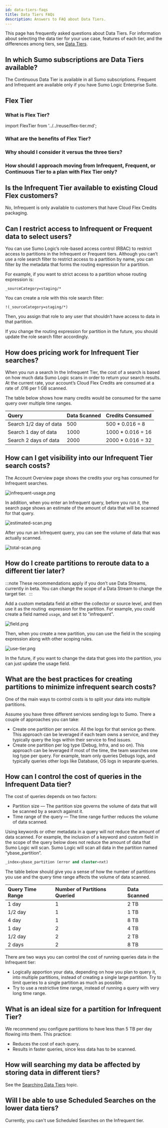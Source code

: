 ```yaml
---
id: data-tiers-faqs
title: Data Tiers FAQs
description: Answers to FAQ about Data Tiers.
---
```


This page has frequently asked questions about Data Tiers. For information about selecting the data tier for your use case, features of each tier, and the differences among tiers, see [Data Tiers](data-tiers.md).

## In which Sumo subscriptions are Data Tiers available? 

The Continuous Data Tier is available in all Sumo subscriptions. Frequent and Infrequent are available only if you have Sumo Logic Enterprise Suite. 

## Flex Tier

### What is Flex Tier?

import FlexTier from '../../reuse/flex-tier.md';

<FlexTier/>

### What are the benefits of Flex Tier?

<!-- to do-->

### Why should I consider it versus the three tiers?

<!-- to do-->

### How should I approach moving from Infrequent, Frequent, or Continuous Tier to a plan with Flex Tier only?

<!-- to do-->

## Is the Infrequent Tier available to existing Cloud Flex customers?

No, Infrequent is only available to customers that have Cloud Flex Credits packaging.  

## Can I restrict access to Infrequent or Frequent data to select users?

You can use Sumo Logic’s role-based access control (RBAC) to restrict access to partitions in the Infrequent or Frequent tiers. Although you can’t use a role search filter to restrict access to a partition by name, you can filter by the metadata that forms the routing expression for a partition. 

For example, if you want to strict access to a partition whose routing expression is:

```
_sourceCategory=staging/*
```

You can create a role with this role search filter:

```
!(_sourceCategory=staging/*)
```

Then, you assign that role to any user that shouldn’t have access to data in that partition.

If you change the routing expression for partition in the future, you should update the role search filter accordingly.

## How does pricing work for Infrequent Tier searches? 

When you run a search In the Infrequent Tier, the cost of a search is based on how much data Sumo Logic scans in order to return your search results. At the current rate, your account’s Cloud Flex Credits are consumed at a rate of .016 per 1 GB scanned.

The table below shows how many credits would be consumed for the same query over multiple time ranges.

| Query                  | Data Scanned | Credits Consumed   |
|:------------------------|:--------------|:--------------------|
| Search 1/2 day of data | 500          | 500 \* 0.016 = 8   |
| Search 1 day of data   | 1000         | 1000 \* 0.016 = 16 |
| Search 2 days of data  | 2000         | 2000 \* 0.016 = 32 |

## How can I get visibility into our Infrequent Tier search costs?

The Account Overview page shows the credits your org has consumed for Infrequent searches. 

![infrequent-usage.png](/img/partitions-data-tiers/infrequent-usage.png)

In addition, when you enter an Infrequent query, before you run it, the search page shows an estimate of the amount of data that will be scanned for that query. 

![estimated-scan.png](/img/partitions-data-tiers/estimated-scan.png)

After you run an Infrequent query, you can see the volume of data that was actually scanned.  

![total-scan.png](/img/partitions-data-tiers/total-scan.png)

## How do I create partitions to reroute data to a different tier later? 

:::note
These recommendations apply if you don’t use Data Streams, currently in beta. You can change the scope of a Data Stream to change the target tier. 
:::

Add a custom metadata field at either the collector or source level, and then use it as the routing  expression for the partition. For example, you could create a field named `usage`, and set it to "infrequent".

![field.png](/img/partitions-data-tiers/field.png)

Then, when you create a new partition, you can use the field in the scoping expression along with other scoping rules. 

![use-tier.png](/img/partitions-data-tiers/use-tier.png)

In the future, if you want to change the data that goes into the partition, you can just update the usage field.

## What are the best practices for creating partitions to minimize infrequent search costs?

One of the main ways to control costs is to split your data into multiple partitions. 

Assume you have three different services sending logs to Sumo. There a couple of approaches you can take:

* Create one partition per service. All the logs for that service go there. This approach can be leveraged if each team owns a service, and they typically query the logs within their service to find issues.
* Create one partition per log type (Debug, Infra, and so on). This approach can be leveraged if most of the time, the team searches one log type per query. For example, team only queries Debugs logs, and typically queries other logs like Database, OS logs in separate queries. 

## How can I control the cost of queries in the Infrequent Data tier?

The cost of queries depends on two factors: 

* Partition size — The partition size governs the volume of data that will be scanned by a search against it. 
* Time range of the query — The time range further reduces the volume of data scanned.

Using keywords or other metadata in a query will not reduce the amount of data scanned. For example, the inclusion of a keyword and custom field in the scope of the query below does not reduce the amount of data that Sumo Logic will scan. Sumo Logic will scan all data in the partition named “ybase_partition”.

```sql
_index=ybase_partition (error and cluster=nxt)
```

The table below should give you a sense of how the number of partitions you use and the query time range affects the volume of data scanned.  

| Query Time Range | Number of Partitions Queried | Data Scanned |
|:------------------|:------------------------------|:--------------|
| 1 day            | 1                            | 2 TB         |
| 1/2 day          | 1                            | 1 TB         |
| 4 day            | 1                            | 8 TB         |
| 1 day            | 2                            | 4 TB         |
| 1/2 day          | 2                            | 2 TB         |
| 2 days           | 2                            | 8 TB         |

There are two ways you can control the cost of running queries data in the Infrequent tier:

* Logically apportion your data, depending on how you plan to query it, into multiple partitions, instead of creating a single large partition. Try to limit queries to a single partition as much as possible. 
* Try to use a restrictive time range, instead of running a query with very long time range. 

## What is an ideal size for a partition for Infrequent Tier?

We recommend you configure partitions to have less than 5 TB per day flowing into them. This practice:

* Reduces the cost of each query.
* Results in faster queries, since less data has to be scanned.  

## How will searching my data be affected by storing data in different tiers?

See the [Searching Data Tiers](searching-data-tiers.md) topic.

## Will I be able to use Scheduled Searches on the lower data tiers?

Currently, you can't use Scheduled Searches on the Infrequent tier.  
